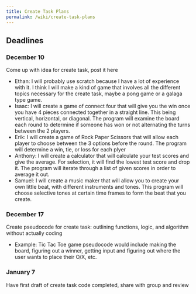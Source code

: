 ```yaml
---
title: Create Task Plans
permalink: /wiki/create-task-plans
---
```


## Deadlines

### December 10
Come up with idea for create task, post it here

- Ethan: I will probably use scratch because I have a lot of experience with it. I think I will make a kind of game that involves all the different topics necessary for the create task, maybe a pong game or a galaga type game. 
- Isaac: I will create a game of connect four that will give you the win once you have 4 pieces connected together in a straight line. This being vertical, horizontal, or diagonal. The program will examine the board each round to determine if someone has won or not alternating the turns between the 2 players.
- Erik: I will create a game of Rock Paper Scissors that will allow each player to choose between the 3 options before the round. The program will determine a win, tie, or loss for each plyer
- Anthony: I will create a calculator that will calculate your test scores and give the average. For selection, it will find the lowest test score and drop it. The program will iterate through a list of given scores in order to average it out.
- Samuel: I will create a music maker that will allow you to create your own little beat, with different instruments and tones. This program will choose selective tones at certain time frames to form the beat that you create.

### December 17
Create pseudocode for create task: outlining functions, logic, and algorithm without actually coding 
- Example: Tic Tac Toe game pseudocode would include making the board, figuring out a winner, getting input and figuring out where the user wants to place their O/X, etc.

### January 7
Have first draft of create task code completed, share with group and review